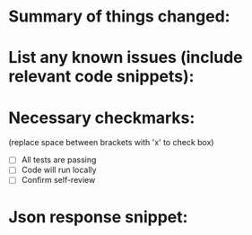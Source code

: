 # Summary of things changed:

# List any known issues (include relevant code snippets):

# Necessary checkmarks: 
(replace space between brackets with 'x' to check box)

- [ ]  All tests are passing
- [ ]  Code will run locally
- [ ]  Confirm self-review

# Json response snippet:

